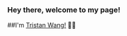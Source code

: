 ### Hey there, welcome to my page!
##I'm [Tristan Wang!](https://www.linkedin.com/in/tristan-wang-4339a896/) 👋👋
